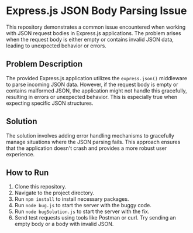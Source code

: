 # Express.js JSON Body Parsing Issue

This repository demonstrates a common issue encountered when working with JSON request bodies in Express.js applications. The problem arises when the request body is either empty or contains invalid JSON data, leading to unexpected behavior or errors.

## Problem Description

The provided Express.js application utilizes the `express.json()` middleware to parse incoming JSON data. However, if the request body is empty or contains malformed JSON, the application might not handle this gracefully, resulting in errors or unexpected behavior.  This is especially true when expecting specific JSON structures.

## Solution

The solution involves adding error handling mechanisms to gracefully manage situations where the JSON parsing fails.  This approach ensures that the application doesn't crash and provides a more robust user experience.

## How to Run

1. Clone this repository.
2. Navigate to the project directory.
3. Run `npm install` to install necessary packages.
4. Run `node bug.js` to start the server with the buggy code.
5. Run `node bugSolution.js` to start the server with the fix.
6. Send test requests using tools like Postman or curl.  Try sending an empty body or a body with invalid JSON.
